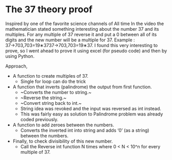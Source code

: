 # The 37 theory proof
Inspired by one of the favorite science channels of All time
In the video the mathematician stated something interesting about the number 37 and its multiples.
For any multiple of 37 reverse it and put a 0 between all of its digits and the new number will be a multiple for 37.
Example : 37→703,703=19∗3737→703,703=19∗37.
I found this very interesting to prove, so I went ahead to prove it using excel (for pseudo code) and then by using Python.

Approach,
-	A function to create multiples of 37.
    -	Single for loop can do the trick
-	A function that inverts (palindrome) the output from first function.
    -	~Converts the number to string.~
    -	~Reverse the string.~
    - ~Convert string back to int.~
    -	String idea was revoked and the input was reversed as int instead.
    -	This was fairly easy as solution to Palindrome problem was already coded previously.
- A function to add zeroes between the numbers.
    -	Converts the inverted int into string and adds ‘0’ (as a string) between the numbers.
-	Finally, to check divisibility of this new number.
    -	Call the Reverse int function N times where 0 < N < 10^n for every multiple of 37.
